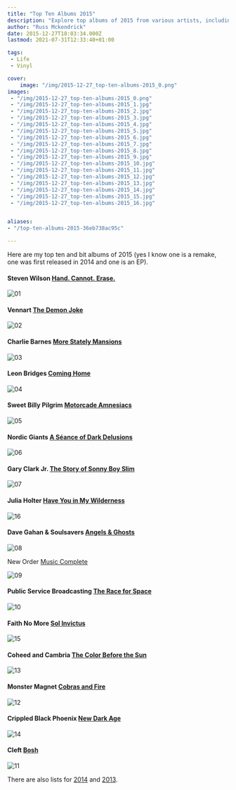 ```yaml
---
title: "Top Ten Albums 2015"
description: "Explore top albums of 2015 from various artists, including Steven Wilson, Vennart, Leon Bridges, and more. Check out my eclectic music picks!"
author: "Russ Mckendrick"
date: 2015-12-27T18:03:34.000Z
lastmod: 2021-07-31T12:33:40+01:00

tags:
 - Life
 - Vinyl

cover:
    image: "/img/2015-12-27_top-ten-albums-2015_0.png" 
images:
 - "/img/2015-12-27_top-ten-albums-2015_0.png"
 - "/img/2015-12-27_top-ten-albums-2015_1.jpg"
 - "/img/2015-12-27_top-ten-albums-2015_2.jpg"
 - "/img/2015-12-27_top-ten-albums-2015_3.jpg"
 - "/img/2015-12-27_top-ten-albums-2015_4.jpg"
 - "/img/2015-12-27_top-ten-albums-2015_5.jpg"
 - "/img/2015-12-27_top-ten-albums-2015_6.jpg"
 - "/img/2015-12-27_top-ten-albums-2015_7.jpg"
 - "/img/2015-12-27_top-ten-albums-2015_8.jpg"
 - "/img/2015-12-27_top-ten-albums-2015_9.jpg"
 - "/img/2015-12-27_top-ten-albums-2015_10.jpg"
 - "/img/2015-12-27_top-ten-albums-2015_11.jpg"
 - "/img/2015-12-27_top-ten-albums-2015_12.jpg"
 - "/img/2015-12-27_top-ten-albums-2015_13.jpg"
 - "/img/2015-12-27_top-ten-albums-2015_14.jpg"
 - "/img/2015-12-27_top-ten-albums-2015_15.jpg"
 - "/img/2015-12-27_top-ten-albums-2015_16.jpg"


aliases:
- "/top-ten-albums-2015-36eb738ac95c"

---
```


Here are my top ten and bit albums of 2015 (yes I know one is a remake, one was first released in 2014 and one is an EP).

#### Steven Wilson [Hand. Cannot. Erase.](https://www.youtube.com/watch?v=m6m6MuzPE9I)

![01](/img/2015-12-27_top-ten-albums-2015_1.jpg)

#### Vennart [The Demon Joke](https://open.spotify.com/album/6C4N3XgTqXo64E5tUIDoYc)

![02](/img/2015-12-27_top-ten-albums-2015_2.jpg)

#### Charlie Barnes [More Stately Mansions](https://open.spotify.com/album/6wT7kUv7U5MY5w70Gnm1Ht)

![03](/img/2015-12-27_top-ten-albums-2015_3.jpg)

#### Leon Bridges [Coming Home](https://open.spotify.com/album/4svLfrPPk2npPVuI4kXPYg)

![04](/img/2015-12-27_top-ten-albums-2015_4.jpg)

#### Sweet Billy Pilgrim [Motorcade Amnesiacs](https://open.spotify.com/album/6eMwRuMmPAJ33Dz9HtT8RN)

![05](/img/2015-12-27_top-ten-albums-2015_5.jpg)

#### Nordic Giants [A Séance of Dark Delusions](https://open.spotify.com/album/6KPpPpfyajb13yUcLTPTFF)

![06](/img/2015-12-27_top-ten-albums-2015_6.jpg)

#### Gary Clark Jr. [The Story of Sonny Boy Slim](https://open.spotify.com/album/5gRwx5vpeXUA75GmuqwByn)

![07](/img/2015-12-27_top-ten-albums-2015_7.jpg)

#### Julia Holter [Have You in My Wilderness](https://open.spotify.com/album/1kVTV6AoeMjAOMOJyVfYOl)

![16](/img/2015-12-27_top-ten-albums-2015_8.jpg)

#### Dave Gahan & Soulsavers [Angels & Ghosts](https://open.spotify.com/album/6ktDFJ9gHrd4Y5oScUHxtx)

![08](/img/2015-12-27_top-ten-albums-2015_9.jpg)

New Order [Music Complete](https://open.spotify.com/album/3c1pvSBGoHSbtiKWGCSTcp)

![09](/img/2015-12-27_top-ten-albums-2015_10.jpg)

#### Public Service Broadcasting [The Race for Space](https://open.spotify.com/album/65KwtzkJXw7oT819NFWmEP)

![10](/img/2015-12-27_top-ten-albums-2015_11.jpg)

#### Faith No More [Sol Invictus](https://open.spotify.com/album/0pmOoQ16XaMwNeSxXAN7q1)

![15](/img/2015-12-27_top-ten-albums-2015_12.jpg)

#### Coheed and Cambria [The Color Before the Sun](https://open.spotify.com/album/6ewn6Mp7uBHuncFbdEvlGe)

![13](/img/2015-12-27_top-ten-albums-2015_13.jpg)

#### Monster Magnet [Cobras and Fire](https://open.spotify.com/album/19XNtx6FMO86fdyvaXYa7Y)

![12](/img/2015-12-27_top-ten-albums-2015_14.jpg)

#### Crippled Black Phoenix [New Dark Age](https://open.spotify.com/album/29Liv2s3JtqOQHzCdi9pPM)

![14](/img/2015-12-27_top-ten-albums-2015_15.jpg)

#### Cleft [Bosh](https://open.spotify.com/album/3KA3IglCQQMT9xDG8oNkAr)

![11](/img/2015-12-27_top-ten-albums-2015_16.jpg)

There are also lists for [2014](/2014/12/03/2014s-top-20-albums/) and [2013](/2013/12/08/top-10-2013/).
